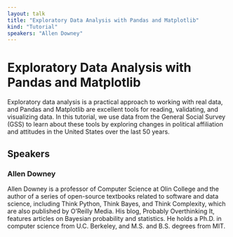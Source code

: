```yaml
---
layout: talk
title: "Exploratory Data Analysis with Pandas and Matplotlib"
kind: "Tutorial"
speakers: "Allen Downey"
---
```


# Exploratory Data Analysis with Pandas and Matplotlib

Exploratory data analysis is a practical approach to working with real data, and Pandas and Matplotlib are excellent tools for reading, validating, and visualizing data.  In this tutorial, we use data from the General Social Survey (GSS) to learn about these tools by exploring changes in political affiliation and attitudes in the United States over the last 50 years.

## Speakers

### Allen Downey

Allen Downey is a professor of Computer Science at Olin College and the author of a series of open-source textbooks related to software and data science, including Think Python, Think Bayes, and Think Complexity, which are also published by O’Reilly Media.  His blog, Probably Overthinking It, features articles on Bayesian probability and statistics.  He holds a Ph.D. in computer science from U.C. Berkeley, and M.S. and B.S. degrees from MIT.
